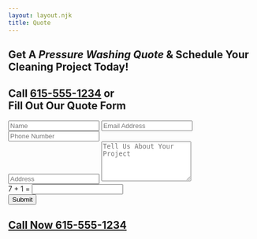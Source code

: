 ```yaml
---
layout: layout.njk
title: Quote
---
```

<link rel="stylesheet" href="/quotestyles.css" />

<section class="quote-hero">
  <div class="quote-hero-container">
    <h1>Get A <em>Pressure Washing Quote</em> &amp; Schedule Your Cleaning Project Today! </h1>
    <h2>Call <a href="tel:6155551234">615-555-1234</a> or<br>Fill Out Our Quote Form</h2>
  </div>

  <form name="quote" method="POST" class="quote-form-wrapper" data-netlify="true">
    <div class="row">
      <input type="hidden" name="quote" value="contact"/>
      <input type="text" name="name" placeholder="Name" required />
      <input type="email" name="email" placeholder="Email Address" required />
    </div>
    <div>
    <input type="tel" name="phone" placeholder="Phone Number" required />
    </div>
    <input type="text" name="address" placeholder="Address" />
    <textarea name="message" rows="5" placeholder="Tell Us About Your Project"></textarea>
<div>
       <label class="captcha-label">7 + 1 =</label> <input type="text" name="captcha" required class="captcha-input" />
</div>
    <div class="form-row-submit">
      <button type="submit">Submit</button>
    </div>
  </form>
<div class="quote-hero-container">
<h2><a href="tel:6155551234">Call Now 615-555-1234</a></h2>
</div>

</section>
